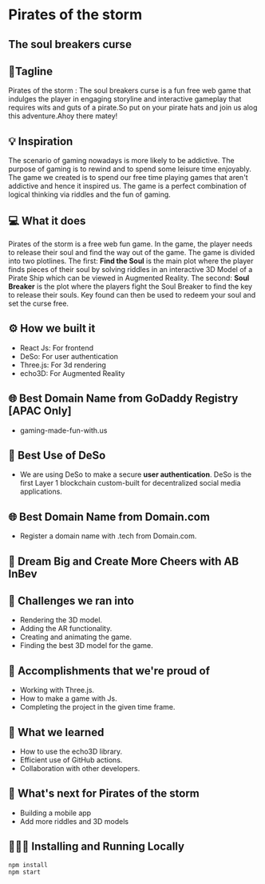 # Pirates of the storm

## The soul breakers curse

## 📌Tagline

Pirates of the storm : The soul breakers curse is a fun free web game that indulges the player in engaging storyline and interactive gameplay that requires wits and guts of a pirate.So put on your pirate hats and join us alog this adventure.Ahoy there matey!
## 💡 Inspiration

The scenario of gaming nowadays is more likely to be addictive. The purpose of gaming is to rewind and to spend some leisure time enjoyably. The game we created is to spend our free time playing games that aren't addictive and hence it inspired us. The game is a perfect combination of logical thinking via riddles and the fun of gaming.

## 💻 What it does

Pirates of the storm is a free web fun game. In the game, the player needs to release their soul and find the way out of the game. The game is divided into two plotlines. The first: **Find the Soul** is the main plot where the player finds pieces of their soul by solving riddles in an interactive 3D Model of a Pirate Ship which can be viewed in Augmented Reality. The second: **Soul Breaker** is the plot where the players fight the Soul Breaker to find the key to release their souls. Key found can then be used to redeem your soul and set the curse free.

## ⚙️ How we built it

- React Js: For frontend
- DeSo: For user authentication
- Three.js: For 3d rendering
- echo3D: For Augmented Reality

## 🌐 Best Domain Name from GoDaddy Registry [APAC Only]

- gaming-made-fun-with.us

## 🔐 Best Use of DeSo

- We are using DeSo to make a secure **user authentication**. DeSo is the first Layer 1 blockchain custom-built for decentralized social media applications.

## 🌐 Best Domain Name from Domain.com

- Register a domain name with .tech from Domain.com.

## 🍻 Dream Big and Create More Cheers with AB InBev

## 🧠 Challenges we ran into

- Rendering the 3D model.
- Adding the AR functionality.
- Creating and animating the game.
- Finding the best 3D model for the game.

## 🏅 Accomplishments that we're proud of

- Working with Three.js.
- How to make a game with Js.
- Completing the project in the given time frame.

## 📖 What we learned

- How to use the echo3D library.
- Efficient use of GitHub actions.
- Collaboration with other developers.

## 🚀 What's next for Pirates of the storm

- Building a mobile app
- Add more riddles and 3D models

## 🏃🏻‍♂️ Installing and Running Locally

```
npm install
npm start
```
